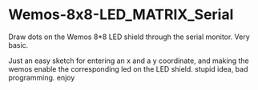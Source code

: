 # Wemos-8x8-LED_MATRIX_Serial
Draw dots on the Wemos 8*8 LED shield through the serial monitor. Very basic.

Just an easy sketch for entering an x and a y coordinate, and making the wemos enable the corresponding led on the LED shield.
stupid idea, bad programming.
enjoy
